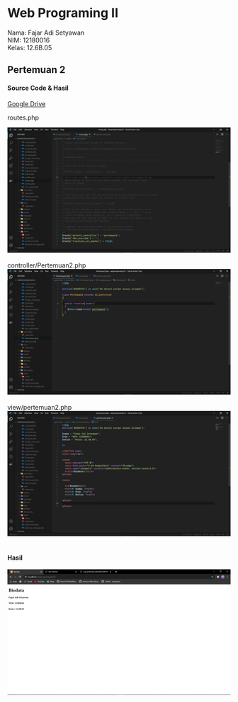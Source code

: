 # Web Programing II

 Nama: Fajar Adi Setyawan<br>
 NIM: 12180016<br>
 Kelas: 12.6B.05<br>


## Pertemuan 2

#### Source Code & Hasil
<a href="https://drive.google.com/file/d/151QsLn_9nLN73959At42vxQWy3lR9sUJ/view?usp=sharing">Google Drive</a>

routes.php<br>
<div align="center">
    <img src="screenshoot/routes.PNG"</img> 
</div>
<br>
controller/Pertemuan2.php<br>
<div align="center">
    <img src="screenshoot/controller-pertemuan2.PNG"</img> 
</div>
<br>
view/pertemuan2.php
<div align="center">
    <img src="screenshoot/view-pertemuan2.PNG"</img> 
</div>

<br>

#### Hasil

<div align="center">
    <img src="screenshoot/hasil.PNG"</img> 
</div>

